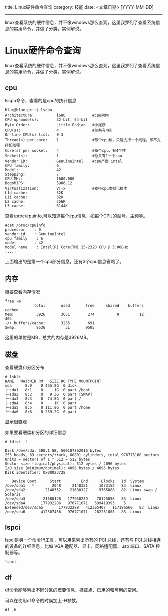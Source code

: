 title: Linux硬件命令查询
category: 技能
date: <文章日期> [YYYY-MM-DD]

---

linux查看系统的硬件信息，并不像windows那么直观，这里我罗列了查看系统信息的实用命令，并做了分类，实例解说。

<!--more-->

# Linux硬件命令查询



linux查看系统的硬件信息，并不像windows那么直观，这里我罗列了查看系统信息的实用命令，并做了分类，实例解说。

## **cpu**

lscpu命令，查看的是cpu的统计信息.

```shell
blue@blue-pc:~$ lscpu
Architecture:          i686            #cpu架构
CPU op-mode(s):        32-bit, 64-bit
Byte Order:            Little Endian   #小尾序
CPU(s):                4               #总共有4核
On-line CPU(s) list:   0-3
Thread(s) per core:    1               #每个cpu核，只能支持一个线程，即不支持超线程
Core(s) per socket:    4               #每个cpu，有4个核
Socket(s):             1               #总共有1一个cpu
Vendor ID:             GenuineIntel    #cpu产商 intel
CPU family:            6
Model:                 42
Stepping:              7
CPU MHz:               1600.000
BogoMIPS:              5986.12
Virtualization:        VT-x            #支持cpu虚拟化技术
L1d cache:             32K
L1i cache:             32K
L2 cache:              256K
L3 cache:              6144K
```

 

查看/proc/cpuinfo,可以知道每个cpu信息，如每个CPU的型号，主频等。

```
#cat /proc/cpuinfo
processor    : 0
vendor_id    : GenuineIntel
cpu family    : 6
model        : 42
model name    : Intel(R) Core(TM) i5-2320 CPU @ 3.00GHz
.....
```

上面输出的是第一个cpu部分信息，还有3个cpu信息省略了。

 

## **内存**

概要查看内存情况

```
free -m
             total       used       free     shared    buffers     cached
Mem:          3926       3651        274          0         12        404
-/+ buffers/cache:       3235        691
Swap:         9536         31       9505
```

这里的单位是MB，总共的内存是3926MB。

## **磁盘**

查看硬盘和分区分布

```
# lsblk
NAME   MAJ:MIN RM   SIZE RO TYPE MOUNTPOINT
sda      8:0    0 465.8G  0 disk 
├─sda1   8:1    0     1G  0 part /boot
├─sda2   8:2    0   9.3G  0 part [SWAP]
├─sda3   8:3    0  74.5G  0 part /
├─sda4   8:4    0     1K  0 part 
├─sda5   8:5    0 111.8G  0 part /home
└─sda6   8:6    0 269.2G  0 part 
```

显示很直观

 

如果要看硬盘和分区的详细信息

```
# fdisk -l

Disk /dev/sda: 500.1 GB, 500107862016 bytes
255 heads, 63 sectors/track, 60801 cylinders, total 976773168 sectors
Units = sectors of 1 * 512 = 512 bytes
Sector size (logical/physical): 512 bytes / 4096 bytes
I/O size (minimum/optimal): 4096 bytes / 4096 bytes
Disk identifier: 0x00023728

   Device Boot      Start         End      Blocks   Id  System
/dev/sda1   *        2048     2148351     1073152   83  Linux
/dev/sda2         2148352    21680127     9765888   82  Linux swap / Solaris
/dev/sda3        21680128   177930239    78125056   83  Linux
/dev/sda4       177932286   976771071   399419393    5  Extended/dev/sda5       177932288   412305407   117186560   83  Linux
/dev/sda6       412307456   976771071   282231808   83  Linux
```

 

## lspci

lspci是另一个命令行工具，可以用来列出所有的 PCI 总线，还有与 PCI 总线相连的设备的详细信息，比如 VGA 适配器、显卡、网络适配器、usb 端口、SATA 控制器等。

```
lspci
```



## df

df命令能够列出不同分区的概要信息、挂载点、已用的和可用的空间。

可以在使用df命令的时候加上-H参数。

```
df -H
```